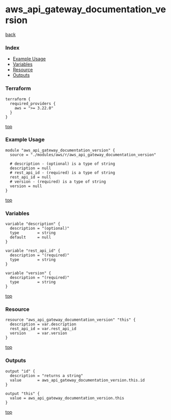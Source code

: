 # aws_api_gateway_documentation_version
[back](../aws.md)
### Index
- [Example Usage](#example-usage)
- [Variables](#variables)
- [Resource](#resource)
- [Outputs](#outputs)
### Terraform
```hcl
terraform {
  required_providers {
    aws = ">= 3.22.0"
  }
}
```
[top](#index)
### Example Usage
```hcl
module "aws_api_gateway_documentation_version" {
  source = "./modules/aws/r/aws_api_gateway_documentation_version"

  # description - (optional) is a type of string
  description = null
  # rest_api_id - (required) is a type of string
  rest_api_id = null
  # version - (required) is a type of string
  version = null
}
```
[top](#index)
### Variables
```hcl
variable "description" {
  description = "(optional)"
  type        = string
  default     = null
}

variable "rest_api_id" {
  description = "(required)"
  type        = string
}

variable "version" {
  description = "(required)"
  type        = string
}
```
[top](#index)

### Resource
```hcl
resource "aws_api_gateway_documentation_version" "this" {
  description = var.description
  rest_api_id = var.rest_api_id
  version     = var.version
}
```
[top](#index)
### Outputs
```hcl
output "id" {
  description = "returns a string"
  value       = aws_api_gateway_documentation_version.this.id
}

output "this" {
  value = aws_api_gateway_documentation_version.this
}
```
[top](#index)
